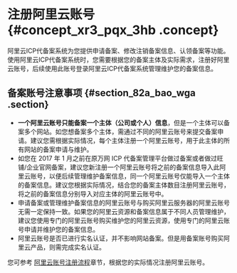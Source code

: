 # 注册阿里云账号 {#concept_xr3_pqx_3hb .concept}

阿里云ICP代备案系统为您提供申请备案、修改注销备案信息、认领备案等功能。使用阿里云ICP代备案系统时，您需要根据您的备案主体及实际需求，注册好阿里云账号，后续使用此账号登录阿里云ICP代备案系统管理维护您的备案信息。

## 备案账号注意事项 {#section_82a_bao_wga .section}

-   **一个阿里云账号只能备案一个主体（公司或个人）信息**，但是一个主体可以备案多个网站。如您想备案多个主体，需通过不同的阿里云账号来提交备案申请。建议您需根据实际情况，每个主体注册一个阿里云账号，用于此主体的所有网站的备案申请与维护。
-   如您在 2017 年 1 月之前在原万网 ICP 代备案管理平台做过备案或者做过旺铺/企业官网备案，建议您新注册一个阿里云账号将之前的备案信息导入此阿里云账号，以便后续管理维护备案信息，同一个阿里云账号仅能导入一个主体的备案信息。建议您根据实际情况，结合您的备案主体数目注册阿里云账号，将之前的备案信息分别导入对应主体的阿里云账号中。
-   申请备案或管理维护备案信息的阿里云账号与购买阿里云服务器的阿里云账号无需一定保持一致。如果您的阿里云资源和备案信息属于不同人员管理维护，建议您使用专门的阿里云账号购买维护您的阿里云资源，使用专门的阿里云账号申请并维护您的备案信息。
-   阿里云账号是否已进行实名认证，并不影响网站备案。但是用备案账号购买阿里云产品，则需完成实名认证。

您可参考 [阿里云账号注册流程](https://help.aliyun.com/knowledge_detail/37195.html)章节，根据您的实际情况注册阿里云账号。

